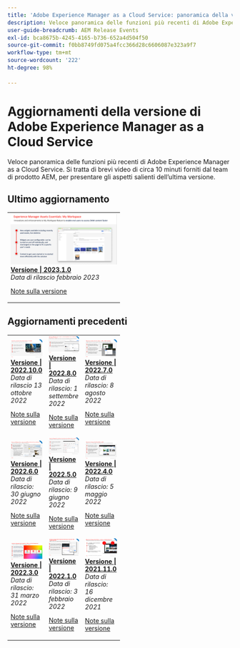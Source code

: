 ```yaml
---
title: 'Adobe Experience Manager as a Cloud Service: panoramica della versione'
description: Veloce panoramica delle funzioni più recenti di Adobe Experience Manager as a Cloud Service
user-guide-breadcrumb: AEM Release Events
exl-id: bca8675b-4245-4165-b736-652a4d504f50
source-git-commit: f0bb8749fd075a4fcc366d28c6606087e323a9f7
workflow-type: tm+mt
source-wordcount: '222'
ht-degree: 98%

---
```



# Aggiornamenti della versione di Adobe Experience Manager as a Cloud Service

Veloce panoramica delle funzioni più recenti di Adobe Experience Manager as a Cloud Service. Si tratta di brevi video di circa 10 minuti forniti dal team di prodotto AEM, per presentare gli aspetti salienti dell’ultima versione.

## Ultimo aggiornamento

<table style="max-width: 50%;">
  <tr>
    <td>
      <a href="./2023/2023-1-0.md">
        <img alt="Versione 2023.1.0" src="./2023/assets/2023-1-0-thumb.png" />
      </a>
      <div>
        <a href="./2023/2023-1-0.md">
          <strong>Versione | 2023.1.0</strong>
          <br/>
        </a>
          <em>Data di rilascio febbraio 2023 </em>
      </div>
      <p>
        <a href="https://experienceleague.adobe.com/docs/experience-manager-cloud-service/content/release-notes/release-notes/release-notes-current.html?lang=it">Note sulla versione</a>
      <p>
    </td>
  </tr>  
</table>

## Aggiornamenti precedenti

<table style="max-width: 50%;">
  <tr>
    <td>
      <a href="./2022/2022-10-0.md">
        <img alt="Versione 2022.10.0" src="./2022/assets/2022-10-0-thumb.png" />
      </a>
      <div>
        <a href="./2022/2022-10-0.md">
 <strong>Versione | 2022.10.0</strong>
 <br/>
 </a>
 <em>Data di rilascio 13 ottobre 2022 </em>
      </div>
      <p>
        <a href="https://experienceleague.adobe.com/docs/experience-manager-cloud-service/content/release-notes/release-notes/release-notes-current.html?lang=it">Note sulla versione</a>
      <p>
    </td>  
    <td>
      <a href="./2022/2022-8-0.md">
        <img alt="Versione 2022.8.0" src="./2022/assets/2022-8-0-thumb.png" />
      </a>
      <div>
        <a href="./2022/2022-8-0.md">
          <strong>Versione | 2022.8.0</strong>
          <br/>
        </a>
          <em>Data di rilascio: 1 settembre 2022</em>  
      </div>
      <p>
        <a href="https://experienceleague.adobe.com/docs/experience-manager-cloud-service/content/release-notes/release-notes/release-notes-current.html?lang=it">Note sulla versione</a>
      <p>
    </td>
    <td>
      <a href="./2022/2022-7-0.md">
        <img alt="Versione 2022.7.0" src="./2022/assets/2022-7-0-thumb.png" />
      </a>
      <div>
        <a href="./2022/2022-7-0.md">
          <strong>Versione | 2022.7.0</strong>
          <br/>
        </a>
          <em>Data di rilascio: 8 agosto 2022 </em>
      </div>
      <p>
        <a href="https://experienceleague.adobe.com/docs/experience-manager-cloud-service/content/release-notes/release-notes/release-notes-current.html?lang=it">Note sulla versione</a>
      <p>
    </td>
  </tr>
  <tr> 
    <td>
      <a href="./2022/2022-6-0.md">
        <img alt="Versione 2022.6.0" src="./2022/assets/2022-6-0-thumb.png" />
      </a>
      <div>
        <a href="./2022/2022-6-0.md">
          <strong>Versione | 2022.6.0</strong>
        <br/>
      </a>
        <em>Data di rilascio: 30 giugno 2022 </em>
      </div>
      <p>
        <a href="https://experienceleague.adobe.com/docs/experience-manager-cloud-service/content/release-notes/release-notes/release-notes-current.html?lang=it">Note sulla versione</a>
      <p>
    </td>
    <td>
      <a href="./2022/2022-5-0.md">
        <img alt="Versione 2022.5.0" src="./2022/assets/2022-5-0-thumb.png" />
      </a>
      <div>
        <a href="./2022/2022-5-0.md">
          <strong>Versione | 2022.5.0</strong>
        <br/>
      </a>
        <em>Data di rilascio: 9 giugno 2022 </em>
      </div>
      <p>
        <a href="https://experienceleague.adobe.com/docs/experience-manager-cloud-service/content/release-notes/release-notes/release-notes-current.html?lang=it">Note sulla versione</a>
      <p>
    </td>
    <td>
      <a href="./2022/2022-4-0.md">
        <img alt="Versione 2022.4.0" src="./2022/assets/2022-4-0.png" />
      </a>
      <div>
        <a href="./2022/2022-4-0.md">
          <strong>Versione | 2022.4.0</strong>
        <br/>
      </a>
        <em>Data di rilascio: 5 maggio 2022 </em>
      </div>
      <p>
        <a href="https://experienceleague.adobe.com/docs/experience-manager-cloud-service/content/release-notes/release-notes/release-notes-current.html?lang=it">Note sulla versione</a>
      <p>
    </td>
  </tr>
  <tr> 
    <td>
      <a href="./2022/2022-3-0.md">
        <img alt="Versione 2022.3.0" src="./2022/assets/2022-3-0.png" />
      </a>
      <div>
        <a href="./2022/2022-3-0.md">
          <strong>Versione | 2022.3.0</strong>
        <br/>
      </a>
        <em>Data di rilascio: 31 marzo 2022 </em>
      </div>
      <p>
        <a href="https://experienceleague.adobe.com/docs/experience-manager-cloud-service/content/release-notes/release-notes/release-notes-current.html?lang=it">Note sulla versione</a>
      <p>
    </td>
    <td>
      <a href="./2022/2022-1-0.md">
        <img alt="Versione 2022-1-0" src="./2022/assets/2022-1-0.png" />
      </a>
      <div>
        <a href="./2022/2022-1-0.md">
          <strong>Versione | 2022.1.0</strong>
        <br/>
      </a>
        <em>Data di rilascio: 3 febbraio 2022 </em>
      </div>
      <p>
        <a href="https://experienceleague.adobe.com/docs/experience-manager-cloud-service/content/release-notes/release-notes/2022/release-notes-2022-1-0.html?lang=it">Note sulla versione</a>
      <p>
    </td>
    <td>
      <a href="./2021/2021-11-0.md">
        <img alt="Versione 2021.11.0 di AEM CS" src="./2021/assets/2021-11-0.png" />
      </a>
      <div>
      <a href="./2021/2021-11-0.md">
          <strong>Versione | 2021.11.0</strong>
        <br/>
      </a>
    <em>Data di rilascio: 16 dicembre 2021</em>
      </div>
      <p>
        <a href="https://experienceleague.adobe.com/docs/experience-manager-cloud-service/content/release-notes/release-notes/2021/release-notes-2021-11-0.html?lang=it">Note sulla versione</a>
      <p>
    </td>
  </tr>
</table>

